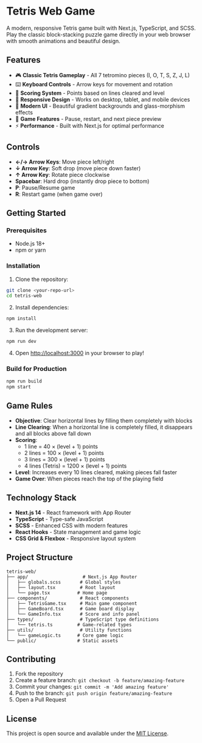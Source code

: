 # Tetris Web Game

A modern, responsive Tetris game built with Next.js, TypeScript, and SCSS. Play the classic block-stacking puzzle game directly in your web browser with smooth animations and beautiful design.

## Features

- 🎮 **Classic Tetris Gameplay** - All 7 tetromino pieces (I, O, T, S, Z, J, L)
- ⌨️ **Keyboard Controls** - Arrow keys for movement and rotation
- 🎯 **Scoring System** - Points based on lines cleared and level
- 📱 **Responsive Design** - Works on desktop, tablet, and mobile devices
- 🎨 **Modern UI** - Beautiful gradient backgrounds and glass-morphism effects
- 🔄 **Game Features** - Pause, restart, and next piece preview
- ⚡ **Performance** - Built with Next.js for optimal performance

## Controls

- **←/→ Arrow Keys**: Move piece left/right
- **↓ Arrow Key**: Soft drop (move piece down faster)
- **↑ Arrow Key**: Rotate piece clockwise
- **Spacebar**: Hard drop (instantly drop piece to bottom)
- **P**: Pause/Resume game
- **R**: Restart game (when game over)

## Getting Started

### Prerequisites

- Node.js 18+
- npm or yarn

### Installation

1. Clone the repository:

```bash
git clone <your-repo-url>
cd tetris-web
```

2. Install dependencies:

```bash
npm install
```

3. Run the development server:

```bash
npm run dev
```

4. Open [http://localhost:3000](http://localhost:3000) in your browser to play!

### Build for Production

```bash
npm run build
npm start
```

## Game Rules

- **Objective**: Clear horizontal lines by filling them completely with blocks
- **Line Clearing**: When a horizontal line is completely filled, it disappears and all blocks above fall down
- **Scoring**:
  - 1 line = 40 × (level + 1) points
  - 2 lines = 100 × (level + 1) points
  - 3 lines = 300 × (level + 1) points
  - 4 lines (Tetris) = 1200 × (level + 1) points
- **Level**: Increases every 10 lines cleared, making pieces fall faster
- **Game Over**: When pieces reach the top of the playing field

## Technology Stack

- **Next.js 14** - React framework with App Router
- **TypeScript** - Type-safe JavaScript
- **SCSS** - Enhanced CSS with modern features
- **React Hooks** - State management and game logic
- **CSS Grid & Flexbox** - Responsive layout system

## Project Structure

```
tetris-web/
├── app/                    # Next.js App Router
│   ├── globals.scss       # Global styles
│   ├── layout.tsx         # Root layout
│   └── page.tsx          # Home page
├── components/            # React components
│   ├── TetrisGame.tsx     # Main game component
│   ├── GameBoard.tsx      # Game board display
│   └── GameInfo.tsx       # Score and info panel
├── types/                 # TypeScript type definitions
│   └── tetris.ts         # Game-related types
├── utils/                 # Utility functions
│   └── gameLogic.ts      # Core game logic
└── public/               # Static assets
```

## Contributing

1. Fork the repository
2. Create a feature branch: `git checkout -b feature/amazing-feature`
3. Commit your changes: `git commit -m 'Add amazing feature'`
4. Push to the branch: `git push origin feature/amazing-feature`
5. Open a Pull Request

## License

This project is open source and available under the [MIT License](LICENSE).
